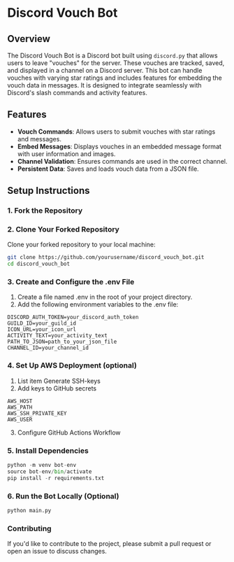 # Discord Vouch Bot

## Overview

The Discord Vouch Bot is a Discord bot built using `discord.py` that allows users to leave "vouches" for the server. These vouches are tracked, saved, and displayed in a channel on a Discord server. This bot can handle vouches with varying star ratings and includes features for embedding the vouch data in messages. It is designed to integrate seamlessly with Discord's slash commands and activity features.

## Features

- **Vouch Commands**: Allows users to submit vouches with star ratings and messages.
- **Embed Messages**: Displays vouches in an embedded message format with user information and images.
- **Channel Validation**: Ensures commands are used in the correct channel.
- **Persistent Data**: Saves and loads vouch data from a JSON file.

## Setup Instructions

### 1. Fork the Repository

### 2. Clone Your Forked Repository

Clone your forked repository to your local machine:

```bash
git clone https://github.com/yourusername/discord_vouch_bot.git
cd discord_vouch_bot
```

### 3. Create and Configure the .env File

1. Create a file named .env in the root of your project directory.
2. Add the following environment variables to the .env file:

```env
DISCORD_AUTH_TOKEN=your_discord_auth_token
GUILD_ID=your_guild_id
ICON_URL=your_icon_url
ACTIVITY_TEXT=your_activity_text
PATH_TO_JSON=path_to_your_json_file
CHANNEL_ID=your_channel_id
```

### 4. Set Up AWS Deployment (optional)

1. List item Generate SSH-keys
2.  Add keys to GitHub secrets

```env
AWS_HOST
AWS_PATH
AWS_SSH_PRIVATE_KEY
AWS_USER
```

3. Configure GitHub Actions Workflow

### 5. Install Dependencies
```python
python -m venv bot-env
source bot-env/bin/activate
pip install -r requirements.txt
```

### 6. Run the Bot Locally (Optional)

```python
python main.py
```

### Contributing

If you'd like to contribute to the project, please submit a pull request or open an issue to discuss changes.


